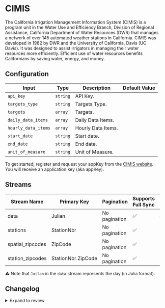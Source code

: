 # CIMIS
The California Irrigation Management Information System (CIMIS) is a program unit in the Water Use and Efficiency Branch, Division of Regional Assistance, California Department of Water Resources (DWR) that manages a network of over 145 automated weather stations in California. CIMIS was developed in 1982 by DWR and the University of California, Davis (UC Davis). It was designed to assist irrigators in managing their water resources more efficiently. Efficient use of water resources benefits Californians by saving water, energy, and money.

## Configuration

| Input | Type | Description | Default Value |
|-------|------|-------------|---------------|
| `api_key` | `string` | API Key.  |  |
| `targets_type` | `string` | Targets Type.  |  |
| `targets` | `array` | Targets.  |  |
| `daily_data_items` | `array` | Daily Data Items.  |  |
| `hourly_data_items` | `array` | Hourly Data Items.  |  |
| `start_date` | `string` | Start date.  |  |
| `end_date` | `string` | End date.  |  |
| `unit_of_measure` | `string` | Unit of Measure.  |  |

To get started, register and request your appKey from the [CIMIS website](https://wwwcimis.water.ca.gov/). You will receive an application key (aka appKey).

## Streams
| Stream Name | Primary Key | Pagination | Supports Full Sync | Supports Incremental |
|-------------|-------------|------------|---------------------|----------------------|
| data | Julian | No pagination | ✅ |  ✅  |
| stations | StationNbr | No pagination | ✅ |  ❌  |
| spatial_zipcodes | ZipCode | No pagination | ✅ |  ❌  |
| station_zipcodes | StationNbr.ZipCode | No pagination | ✅ |  ❌  |

⚠️ Note that `Juilan` in the `data` stream represents the day (in Julia format).

## Changelog

<details>
  <summary>Expand to review</summary>

| Version | Date | Pull Request | Subject |
|---------|------|--------------|---------|
| 0.0.4 | 2024-12-11 | [49024](https://github.com/airbytehq/airbyte/pull/49024) | Starting with this version, the Docker image is now rootless. Please note that this and future versions will not be compatible with Airbyte versions earlier than 0.64 |
| 0.0.3 | 2024-11-04 | [48156](https://github.com/airbytehq/airbyte/pull/48156) | Update dependencies |
| 0.0.2 | 2024-10-28 | [47556](https://github.com/airbytehq/airbyte/pull/47556) | Update dependencies |
| 0.0.1 | 2024-09-18 | | Initial release by [@topefolorunso](https://github.com/topefolorunso) via Connector Builder |

</details>
